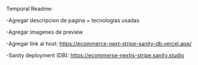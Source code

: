 Temporal Readme:

-Agregar descripcion de pagina + tecnologias usadas

-Agregar imagenes de preview

-Agregar link al host: https://ecommerce-next-stripe-sanity-db.vercel.app/

-Sanity deployment (DB): https://ecommerse-nextjs-stripe.sanity.studio
